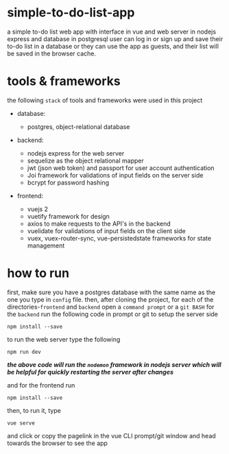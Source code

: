 # simple-to-do-list-app
a simple to-do list web app with interface in vue and web server in nodejs express and database in postgresql
user can log in or sign up and save their to-do list in a database or
they can use the app as guests, and their list will be saved in the browser cache.

# tools & frameworks
the following `stack` of tools and frameworks were used in this project
* database:
  * postgres, object-relational database

* backend:
   * nodejs express for the web server
   * sequelize as the object relational mapper
   * jwt (json web token) and passport for user account authentication
   * Joi framework for validations of input fields on the server side
   * bcrypt for password hashing

* frontend:
   * vuejs 2
   * vuetify framework for design 
   * axios to make requests to the API's in the backend
   * vuelidate for validations of input fields on the client side
   * vuex, vuex-router-sync, vue-persistedstate frameworks for state management


# how to run
first, make sure you have a postgres database with the same name as the one you type in ```config``` file. then, after cloning the project, for each of the directories-`frontend` and `backend` open a `command prompt` or a `git BASH`
for the `backend` run the following code in prompt or git to setup the server side
```
npm install --save
```
to run the web server type the following
```
npm run dev
```
***the above code will run the `nodemon` framework in nodejs server which will be helpful for quickly restarting the server after changes***

and for the frontend run
```
npm install --save
```
then, to run it, type
```
vue serve
```
and click or copy the pagelink in the vue CLI prompt/git window and head towards the browser to see the app
